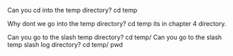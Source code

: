Can you cd into the temp directory? 
    cd temp

Why dont we go into the temp directory? 
    cd temp its in chapter 4 directory.
    
Can you go to the slash temp directory? 
    cd temp/
Can you go to the slash temp slash log directory? 
    cd temp/ pwd

